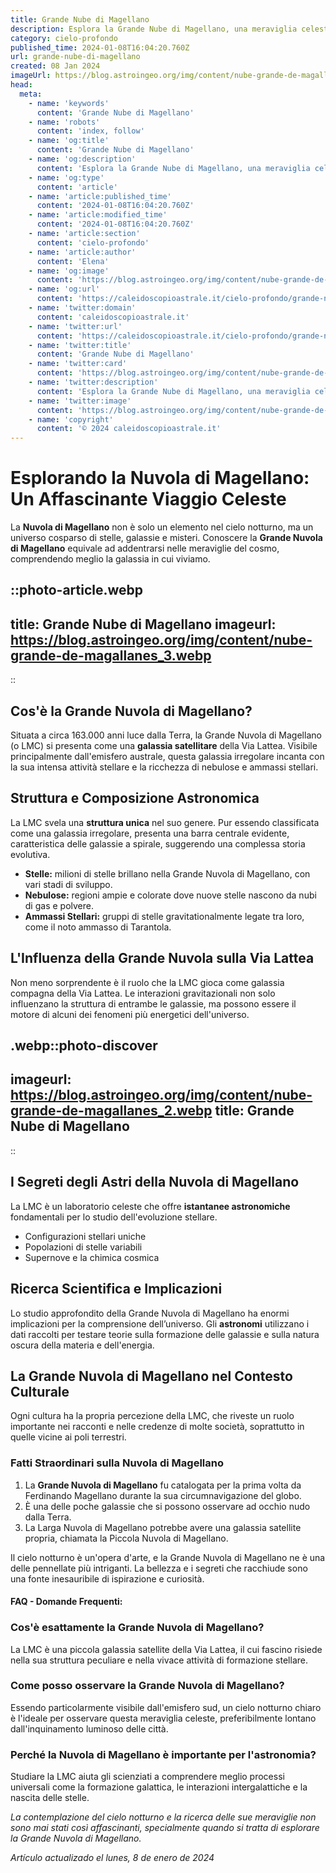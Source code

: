 ```yaml
---
title: Grande Nube di Magellano
description: Esplora la Grande Nube di Magellano, una meraviglia celeste vicina. Scopri i suoi segreti astronomici e il suo impatto sulla Via Lattea!
category: cielo-profondo
published_time: 2024-01-08T16:04:20.760Z
url: grande-nube-di-magellano
created: 08 Jan 2024
imageUrl: https://blog.astroingeo.org/img/content/nube-grande-de-magallanes_3.webp
head:
  meta:
    - name: 'keywords'
      content: 'Grande Nube di Magellano'
    - name: 'robots'
      content: 'index, follow'
    - name: 'og:title'
      content: 'Grande Nube di Magellano'
    - name: 'og:description'
      content: 'Esplora la Grande Nube di Magellano, una meraviglia celeste vicina. Scopri i suoi segreti astronomici e il suo impatto sulla Via Lattea!'
    - name: 'og:type'
      content: 'article'
    - name: 'article:published_time'
      content: '2024-01-08T16:04:20.760Z'
    - name: 'article:modified_time'
      content: '2024-01-08T16:04:20.760Z'
    - name: 'article:section'
      content: 'cielo-profondo'
    - name: 'article:author'
      content: 'Elena'
    - name: 'og:image'
      content: 'https://blog.astroingeo.org/img/content/nube-grande-de-magallanes_3.webp'
    - name: 'og:url'
      content: 'https://caleidoscopioastrale.it/cielo-profondo/grande-nube-di-magellano'
    - name: 'twitter:domain'
      content: 'caleidoscopioastrale.it'
    - name: 'twitter:url'
      content: 'https://caleidoscopioastrale.it/cielo-profondo/grande-nube-di-magellano'
    - name: 'twitter:title'
      content: 'Grande Nube di Magellano'
    - name: 'twitter:card'
      content: 'https://blog.astroingeo.org/img/content/nube-grande-de-magallanes_3.webp'
    - name: 'twitter:description'
      content: 'Esplora la Grande Nube di Magellano, una meraviglia celeste vicina. Scopri i suoi segreti astronomici e il suo impatto sulla Via Lattea!'
    - name: 'twitter:image'
      content: 'https://blog.astroingeo.org/img/content/nube-grande-de-magallanes_3.webp'
    - name: 'copyright'
      content: '© 2024 caleidoscopioastrale.it'
---
```

# Esplorando la Nuvola di Magellano: Un Affascinante Viaggio Celeste

La **Nuvola di Magellano** non è solo un elemento nel cielo notturno, ma un universo cosparso di stelle, galassie e misteri. Conoscere la **Grande Nuvola di Magellano** equivale ad addentrarsi nelle meraviglie del cosmo, comprendendo meglio la galassia in cui viviamo.

::photo-article.webp
---
title: Grande Nube di Magellano
imageurl: https://blog.astroingeo.org/img/content/nube-grande-de-magallanes_3.webp
---
::

## Cos'è la Grande Nuvola di Magellano?

Situata a circa 163.000 anni luce dalla Terra, la Grande Nuvola di Magellano (o LMC) si presenta come una **galassia satellitare** della Via Lattea. Visibile principalmente dall'emisfero australe, questa galassia irregolare incanta con la sua intensa attività stellare e la ricchezza di nebulose e ammassi stellari.

## Struttura e Composizione Astronomica

La LMC svela una **struttura unica** nel suo genere. Pur essendo classificata come una galassia irregolare, presenta una barra centrale evidente, caratteristica delle galassie a spirale, suggerendo una complessa storia evolutiva.

- **Stelle:** milioni di stelle brillano nella Grande Nuvola di Magellano, con vari stadi di sviluppo.
- **Nebulose:** regioni ampie e colorate dove nuove stelle nascono da nubi di gas e polvere.
- **Ammassi Stellari:** gruppi di stelle gravitationalmente legate tra loro, come il noto ammasso di Tarantola.

## L'Influenza della Grande Nuvola sulla Via Lattea

Non meno sorprendente è il ruolo che la LMC gioca come galassia compagna della Via Lattea. Le interazioni gravitazionali non solo influenzano la struttura di entrambe le galassie, ma possono essere il motore di alcuni dei fenomeni più energetici dell'universo.

.webp::photo-discover
---
imageurl: https://blog.astroingeo.org/img/content/nube-grande-de-magallanes_2.webp
title: Grande Nube di Magellano
---
::

## I Segreti degli Astri della Nuvola di Magellano

La LMC è un laboratorio celeste che offre **istantanee astronomiche** fondamentali per lo studio dell'evoluzione stellare.

- Configurazioni stellari uniche
- Popolazioni di stelle variabili
- Supernove e la chimica cosmica

## Ricerca Scientifica e Implicazioni

Lo studio approfondito della Grande Nuvola di Magellano ha enormi implicazioni per la comprensione dell’universo. Gli **astronomi** utilizzano i dati raccolti per testare teorie sulla formazione delle galassie e sulla natura oscura della materia e dell'energia.

## La Grande Nuvola di Magellano nel Contesto Culturale

Ogni cultura ha la propria percezione della LMC, che riveste un ruolo importante nei racconti e nelle credenze di molte società, soprattutto in quelle vicine ai poli terrestri.

### Fatti Straordinari sulla Nuvola di Magellano

1. La **Grande Nuvola di Magellano** fu catalogata per la prima volta da Ferdinando Magellano durante la sua circumnavigazione del globo.
2. È una delle poche galassie che si possono osservare ad occhio nudo dalla Terra.
3. La Larga Nuvola di Magellano potrebbe avere una galassia satellite propria, chiamata la Piccola Nuvola di Magellano.

Il cielo notturno è un'opera d'arte, e la Grande Nuvola di Magellano ne è una delle pennellate più intriganti. La bellezza e i segreti che racchiude sono una fonte inesauribile di ispirazione e curiosità.

#### FAQ - Domande Frequenti:

### Cos'è esattamente la Grande Nuvola di Magellano?
La LMC è una piccola galassia satellite della Via Lattea, il cui fascino risiede nella sua struttura peculiare e nella vivace attività di formazione stellare.

### Come posso osservare la Grande Nuvola di Magellano?
Essendo particolarmente visibile dall'emisfero sud, un cielo notturno chiaro è l'ideale per osservare questa meraviglia celeste, preferibilmente lontano dall'inquinamento luminoso delle città.

### Perché la Nuvola di Magellano è importante per l'astronomia?
Studiare la LMC aiuta gli scienziati a comprendere meglio processi universali come la formazione galattica, le interazioni intergalattiche e la nascita delle stelle.

*La contemplazione del cielo notturno e la ricerca delle sue meraviglie non sono mai stati così affascinanti, specialmente quando si tratta di esplorare la Grande Nuvola di Magellano.*

_Artículo actualizado el lunes, 8 de enero de 2024_
